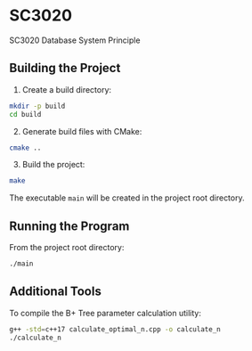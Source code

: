 # SC3020

SC3020 Database System Principle

## Building the Project

1. Create a build directory:

```bash
mkdir -p build
cd build
```

2. Generate build files with CMake:

```bash
cmake ..
```

3. Build the project:

```bash
make
```

The executable `main` will be created in the project root directory.

## Running the Program

From the project root directory:

```bash
./main
```

## Additional Tools

To compile the B+ Tree parameter calculation utility:

```bash
g++ -std=c++17 calculate_optimal_n.cpp -o calculate_n
./calculate_n
```
